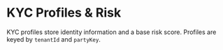# KYC Profiles & Risk

KYC profiles store identity information and a base risk score. Profiles are keyed by `tenantId` and `partyKey`.

